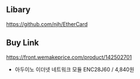 ## Libary
https://github.com/njh/EtherCard

## Buy Link
https://front.wemakeprice.com/product/142502701
- 아두이노 이더넷 네트워크 모듈 ENC28J60 / 4,840원
